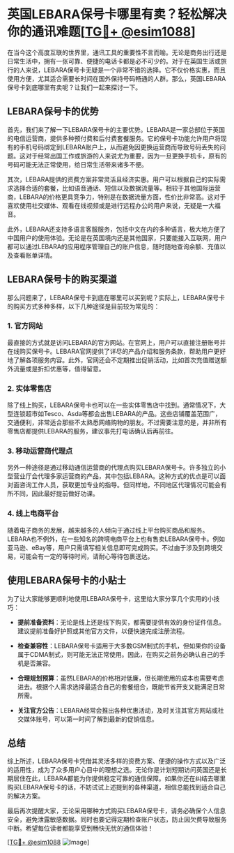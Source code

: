 # 英国LEBARA保号卡哪里有卖？轻松解决你的通讯难题[[TG💪+ @esim1088](https://t.me/s/esim1088)]

在当今这个高度互联的世界里，通讯工具的重要性不言而喻。无论是商务出行还是日常生活中，拥有一张可靠、便捷的电话卡都是必不可少的。对于在英国生活或旅行的人来说，LEBARA保号卡无疑是一个非常不错的选择。它不仅价格实惠，而且使用方便，尤其适合需要长时间在国外保持号码畅通的人群。那么，英国LEBARA保号卡到底哪里有卖呢？让我们一起来探讨一下。

## LEBARA保号卡的优势

首先，我们来了解一下LEBARA保号卡的主要优势。LEBARA是一家总部位于英国的电信运营商，提供多种预付费和后付费套餐服务。它的保号卡功能允许用户将现有的手机号码绑定到LEBARA账户上，从而避免因更换运营商而导致号码丢失的问题。这对于经常出国工作或旅游的人来说尤为重要，因为一旦更换手机卡，原有的号码可能无法正常使用，给日常生活带来诸多不便。

其次，LEBARA提供的资费方案非常灵活且经济实惠。用户可以根据自己的实际需求选择合适的套餐，比如语音通话、短信以及数据流量等。相较于其他国际运营商，LEBARA的价格更具竞争力，特别是在数据流量方面，性价比非常高。这对于喜欢使用社交媒体、观看在线视频或是进行远程办公的用户来说，无疑是一大福音。

此外，LEBARA还支持多语言客服服务，包括中文在内的多种语言，极大地方便了中国用户的使用体验。无论是在英国境内还是其他国家，只要能接入互联网，用户都可以通过LEBARA的应用程序管理自己的账户信息，随时随地查询余额、充值以及查看账单详情。

## LEBARA保号卡的购买渠道

那么问题来了，LEBARA保号卡到底在哪里可以买到呢？实际上，LEBARA保号卡的购买方式多种多样，以下几种途径是目前较为常见的：

### 1. 官方网站

最直接的方式就是访问LEBARA的官方网站。在官网上，用户可以直接注册账号并在线购买保号卡。LEBARA官网提供了详尽的产品介绍和服务条款，帮助用户更好地了解各项服务内容。此外，官网还会不定期推出促销活动，比如首次充值赠送额外流量或是折扣优惠等，值得留意。

### 2. 实体零售店

除了线上购买，LEBARA保号卡也可以在一些实体零售店中找到。通常情况下，大型连锁超市如Tesco、Asda等都会出售LEBARA的产品。这些店铺覆盖范围广，交通便利，非常适合那些不太熟悉网络购物的朋友。不过需要注意的是，并非所有零售店都提供LEBARA的服务，建议事先打电话确认后再前往。

### 3. 移动运营商代理点

另外一种途径是通过移动通信运营商的代理点购买LEBARA保号卡。许多独立的小型营业厅会代理多家运营商的产品，其中包括LEBARA。这种方式的优点是可以面对面咨询工作人员，获取更加专业的指导。但同样地，不同地区代理情况可能会有所不同，因此最好提前做好功课。

### 4. 线上电商平台

随着电子商务的发展，越来越多的人倾向于通过线上平台购买商品和服务。LEBARA也不例外，在一些知名的跨境电商平台上也有售卖LEBARA保号卡。例如亚马逊、eBay等，用户只需填写相关信息即可完成购买。不过由于涉及到跨境交易，可能会有一定的等待时间，请耐心等待包裹送达。

## 使用LEBARA保号卡的小贴士

为了让大家能够更顺利地使用LEBARA保号卡，这里给大家分享几个实用的小技巧：

- **提前准备资料**：无论是线上还是线下购买，都需要提供有效的身份证件信息。建议提前准备好护照或其他官方文件，以便快速完成注册流程。
  
- **检查兼容性**：LEBARA保号卡适用于大多数GSM制式的手机，但如果你的设备属于CDMA制式，则可能无法正常使用。因此，在购买之前务必确认自己的手机是否兼容。

- **合理规划预算**：虽然LEBARA的价格相对低廉，但长期使用的成本也需要考虑进去。根据个人需求选择最适合自己的套餐组合，既能节省开支又能满足日常所需。

- **关注官方公告**：LEBARA经常会推出各种优惠活动，及时关注其官方网站或社交媒体账号，可以第一时间了解到最新的促销信息。

## 总结

综上所述，LEBARA保号卡凭借其灵活多样的资费方案、便捷的操作方式以及广泛的适用性，成为了众多用户心目中的理想之选。无论你是计划短期访问英国还是长期居住在此，LEBARA都能为你提供稳定可靠的通信保障。如果你还在纠结去哪里购买LEBARA保号卡的话，不妨试试上述提到的各种渠道，相信总能找到适合自己的解决方案。

最后再次提醒大家，无论采用哪种方式购买LEBARA保号卡，请务必确保个人信息安全，避免泄露敏感数据。同时也要记得定期检查账户状态，防止因欠费导致服务中断。希望每位读者都能享受到畅快无忧的通信体验！

[[TG💪+ @esim1088](https://t.me/s/esim1088) ![Image](https://i.postimg.cc/4NQfJmqS/Snipaste-2025-05-13-00-14-12.png)]